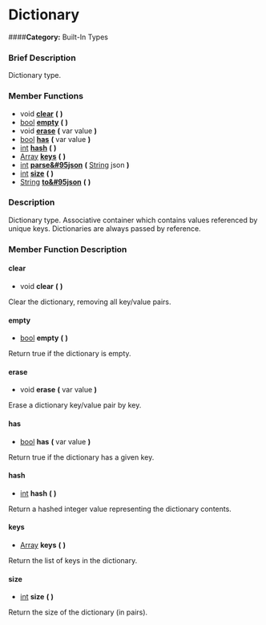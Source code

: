 #  Dictionary  
####**Category:** Built-In Types

###  Brief Description  
Dictionary type.

###  Member Functions 
  * void  **[clear](#clear)**  **(** **)**
  * [bool](class_bool)  **[empty](#empty)**  **(** **)**
  * void  **[erase](#erase)**  **(** var value  **)**
  * [bool](class_bool)  **[has](#has)**  **(** var value  **)**
  * [int](class_int)  **[hash](#hash)**  **(** **)**
  * [Array](class_array)  **[keys](#keys)**  **(** **)**
  * [int](class_int)  **[parse&#95json](#parse_json)**  **(** [String](class_string) json  **)**
  * [int](class_int)  **[size](#size)**  **(** **)**
  * [String](class_string)  **[to&#95json](#to_json)**  **(** **)**

###  Description  
Dictionary type. Associative container which contains values referenced by unique keys. Dictionaries are always passed by reference.

###  Member Function Description  

#### <a name="clear">clear</a>
  * void  **clear**  **(** **)**

Clear the dictionary, removing all key/value pairs.

#### <a name="empty">empty</a>
  * [bool](class_bool)  **empty**  **(** **)**

Return true if the dictionary is empty.

#### <a name="erase">erase</a>
  * void  **erase**  **(** var value  **)**

Erase a dictionary key/value pair by key.

#### <a name="has">has</a>
  * [bool](class_bool)  **has**  **(** var value  **)**

Return true if the dictionary has a given key.

#### <a name="hash">hash</a>
  * [int](class_int)  **hash**  **(** **)**

Return a hashed integer value representing the dictionary contents.

#### <a name="keys">keys</a>
  * [Array](class_array)  **keys**  **(** **)**

Return the list of keys in the dictionary.

#### <a name="size">size</a>
  * [int](class_int)  **size**  **(** **)**

Return the size of the dictionary (in pairs).
